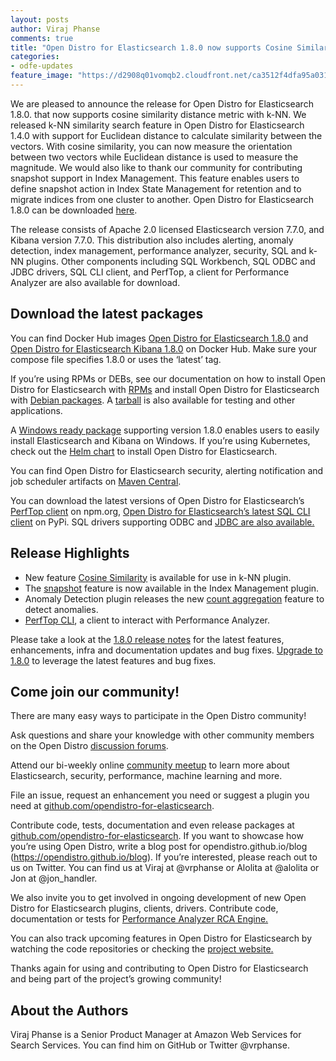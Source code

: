 ```yaml
---
layout: posts
author: Viraj Phanse
comments: true
title: "Open Distro for Elasticsearch 1.8.0 now supports Cosine Similarity in k-NN"
categories:
- odfe-updates
feature_image: "https://d2908q01vomqb2.cloudfront.net/ca3512f4dfa95a03169c5a670a4c91a19b3077b4/2019/03/26/open_disto-elasticsearch-logo-800x400.jpg"
---
```


We are pleased to announce the release for Open Distro for Elasticsearch 1.8.0. that now supports cosine similarity distance metric with k-NN. We released k-NN similarity search feature in Open Distro for Elasticsearch 1.4.0 with support for Euclidean distance to calculate similarity between the vectors. With cosine similarity, you can now measure the orientation between two vectors while Euclidean distance is used to measure the magnitude. We would also like to thank our community for contributing snapshot support in Index Management. This feature enables users to define snapshot action in Index State Management for retention and to migrate indices from one cluster to another. Open Distro for Elasticsearch 1.8.0 can be downloaded [here](https://opendistro.github.io/for-elasticsearch/downloads.html). 

The release consists of Apache 2.0 licensed Elasticsearch version 7.7.0, and Kibana version 7.7.0. This distribution also includes alerting, anomaly detection, index management, performance analyzer, security, SQL and k-NN plugins. Other components including SQL Workbench, SQL ODBC and JDBC drivers, SQL CLI client, and PerfTop, a client for Performance Analyzer are also available for download.


## Download the latest packages

You can find Docker Hub images [Open Distro for Elasticsearch 1.8.0](https://hub.docker.com/r/amazon/opendistro-for-elasticsearch) and [Open Distro for Elasticsearch Kibana 1.8.0](https://hub.docker.com/r/amazon/opendistro-for-elasticsearch-kibana) on Docker Hub. Make sure your compose file specifies 1.8.0 or uses the ‘latest’ tag.

If you’re using RPMs or DEBs, see our documentation on how to install Open Distro for Elasticsearch with [RPMs](https://opendistro.github.io/for-elasticsearch-docs/docs/install/rpm/) and install Open Distro for Elasticsearch with [Debian packages](https://opendistro.github.io/for-elasticsearch-docs/docs/install/deb/). A [tarball](https://opendistro.github.io/for-elasticsearch-docs/docs/install/tar/) is also available for testing and other applications.

A [Windows ready package](https://opendistro.github.io/for-elasticsearch-docs/docs/install/windows/) supporting version 1.8.0 enables users to easily install Elasticsearch and Kibana on Windows.
If you’re using Kubernetes, check out the [Helm chart](https://opendistro.github.io/for-elasticsearch-docs/docs/install/helm/) to install Open Distro for Elasticsearch.

You can find Open Distro for Elasticsearch security, alerting notification and job scheduler artifacts on [Maven Central](https://mvnrepository.com/artifact/com.amazon.opendistroforelasticsearch). 

You can download the latest versions of Open Distro for Elasticsearch’s [PerfTop client](https://www.npmjs.com/package/@aws/opendistro-for-elasticsearch-perftop) on npm.org, [Open Distro for Elasticsearch’s latest SQL CLI client](https://pypi.org/project/odfe-sql-cli/) on PyPi. SQL drivers supporting ODBC and [JDBC are also available.](https://d3g5vo6xdbdb9a.cloudfront.net/downloads/elasticsearch-clients/opendistro-sql-jdbc/opendistro-sql-jdbc-1.7.0.0.jar)

## Release Highlights

* New feature [Cosine Similarity](https://github.com/opendistro-for-elasticsearch/k-NN/pull/90) is available for use in k-NN plugin.
* The [snapshot](https://github.com/opendistro-for-elasticsearch/index-management/pull/135) feature is now available in the Index Management plugin.
* Anomaly Detection plugin releases the new [count aggregation](https://github.com/opendistro-for-elasticsearch/anomaly-detection-kibana-plugin/pull/169) feature to detect anomalies. 
* [PerfTop CLI](https://opendistro.github.io/for-elasticsearch/downloads.html#PerfTop), a client to interact with Performance Analyzer.

Please take a look at the [1.8.0 release notes](https://github.com/opendistro-for-elasticsearch/opendistro-build/blob/master/release-notes/release-notes-odfe-1.7.0.md) for the latest features, enhancements, infra and documentation updates and bug fixes. [Upgrade to 1.8.0](https://opendistro.github.io/for-elasticsearch/downloads.html) to leverage the latest features and bug fixes.


## Come join our community!

There are many easy ways to participate in the Open Distro community! 

Ask questions and share your knowledge with other community members on the Open Distro [discussion forums](https://discuss.opendistrocommunity.dev/). 

Attend our bi-weekly online [community meetup](https://www.meetup.com/Open-Distro-for-Elasticsearch-Meetup-Group) to learn more about Elasticsearch, security, performance, machine learning and more.

File an issue, request an enhancement you need or suggest a plugin you need at [github.com/opendistro-for-elasticsearch](https://github.com/opendistro-for-elasticsearch). 

Contribute code, tests, documentation and even release packages at [github.com/opendistro-for-elasticsearch](https://github.com/opendistro-for-elasticsearch). If you want to showcase how you’re using Open Distro, write a blog post for opendistro.github.io/blog (https://opendistro.github.io/blog). If you’re interested, please reach out to us on Twitter. You can find us at Viraj at @vrphanse or Alolita at @alolita or Jon at @jon_handler.

We also invite you to get involved in ongoing development of new Open Distro for Elasticsearch plugins, clients, drivers. Contribute code, documentation or tests for [Performance Analyzer RCA Engine.](https://github.com/opendistro-for-elasticsearch/performance-analyzer-rca)

You can also track upcoming features in Open Distro for Elasticsearch by watching the code repositories or checking the [project website.](https://opendistro.github.io/for-elasticsearch/features/comingsoon.html)

Thanks again for using and contributing to Open Distro for Elasticsearch and being part of the project’s growing community!


## About the Authors

Viraj Phanse is a Senior Product Manager at Amazon Web Services for Search Services. You can find him on GitHub or Twitter @vrphanse.

